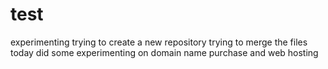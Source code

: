 # test
experimenting
trying to create a new repository
trying to merge the files
today did some experimenting on domain name purchase and web hosting
